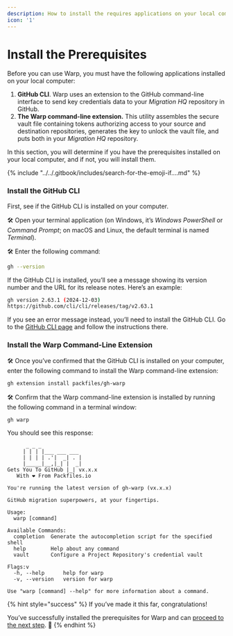 ```yaml
---
description: How to install the requires applications on your local computer.
icon: '1'
---
```


# Install the Prerequisites

Before you can use Warp, you must have the following applications installed on your local computer:

1. **GitHub CLI**. Warp uses an extension to the GitHub command-line interface to send key credentials data to your _Migration HQ_ repository in GitHub.
2. **The Warp command-line extension.** This utility assembles the secure vault file containing tokens authorizing access to your source and destination repositories, generates the key to unlock the vault file, and puts both in your _Migration HQ_ repository.

In this section, you will determine if you have the prerequisites installed on your local computer, and if not, you will install them.

{% include "../../.gitbook/includes/search-for-the-emoji-if....md" %}

### Install the GitHub CLI

First, see if the GitHub CLI is installed on your computer.

🛠️ Open your terminal application (on Windows, it’s _Windows PowerShell_ or _Command Prompt_; on macOS and Linux, the default terminal is named _Terminal_).

🛠️ Enter the following command:

```bash
gh --version
```

If the GitHub CLI is installed, you’ll see a message showing its version number and the URL for its release notes. Here’s an example:

```bash
gh version 2.63.1 (2024-12-03)
https://github.com/cli/cli/releases/tag/v2.63.1
```

If you see an error message instead, you’ll need to install the GitHub CLI. Go to the [GitHub CLI page](https://cli.github.com/) and follow the instructions there.

### Install the Warp Command-Line Extension

🛠️ Once you’ve confirmed that the GitHub CLI is installed on your computer, enter the following command to install the Warp command-line extension:

```bash
gh extension install packfiles/gh-warp
```

🛠️ Confirm that the Warp command-line extension is installed by running the following command in a terminal window:

```bash
gh warp
```

You should see this response:

```
      _ _ _                  
     | | | |___ ___ ___      
     | | | | .'|  _| . |     
     |_____|__,|_| |  _|     
Gets You To GitHub |_| vx.x.x
   With ❤️ From Packfiles.io 
                             
You're running the latest version of gh-warp (vx.x.x)
                                                     
GitHub migration superpowers, at your fingertips.

Usage:
  warp [command]

Available Commands:
  completion  Generate the autocompletion script for the specified shell
  help        Help about any command
  vault       Configure a Project Repository's credential vault

Flags:v
  -h, --help      help for warp
  -v, --version   version for warp

Use "warp [command] --help" for more information about a command.
```

{% hint style="success" %}
If you’ve made it this far, congratulations!

You’ve successfully installed the prerequisites for Warp and can [proceed to the next step](set-up-your-project.md). 🙌
{% endhint %}

